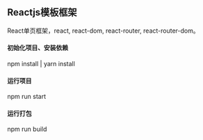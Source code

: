 ## Reactjs模板框架

  React单页框架，react, react-dom, react-router, react-router-dom。

#### 初始化项目、安装依赖

  npm install | yarn install

#### 运行项目

  npm run start

#### 运行打包

  npm run build
